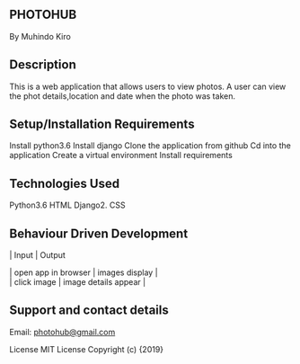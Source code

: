PHOTOHUB
----------

By Muhindo Kiro


Description
--------------
This is a web application that allows users to view photos. A user can view the phot details,location and date when the photo was taken. 

Setup/Installation Requirements
--------------------------------

Install python3.6
Install django
Clone the application from github
Cd into the application
Create a virtual environment
Install requirements


Technologies Used
--------------------
Python3.6
HTML
Django2.
CSS


Behaviour Driven Development
--------------------------------
| Input  |	Output

| open app in browser | images display |	
| click image |	image details appear |


Support and contact details
-----------------------------
Email: photohub@gmail.com

License
MIT License Copyright (c) {2019} 